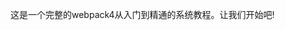 <!--
 * @Descripttion: 
 * @version: 1.0.0
 * @Author: jimmiezhou
 * @Date: 2019-11-25 08:59:14
 * @LastEditors: jimmiezhou
 * @LastEditTime: 2019-11-30 13:18:17
 -->
这是一个完整的webpack4从入门到精通的系统教程。让我们开始吧!

